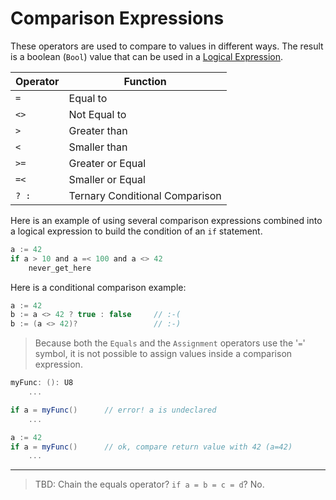# Comparison Expressions

These operators are used to compare to values in different ways. The result is a boolean (`Bool`) value that can be used in a [Logical Expression](logical.md).

| Operator | Function
|-------|------
| `=` | Equal to
| `<>` | Not Equal to
| `>` | Greater than
| `<` | Smaller than
| `>=` | Greater or Equal
| `=<` | Smaller or Equal
| `? :` | Ternary Conditional Comparison

Here is an example of using several comparison expressions combined into a logical expression to build the condition of an `if` statement.

```C#
a := 42
if a > 10 and a =< 100 and a <> 42
    never_get_here
```

Here is a conditional comparison example:

```C#
a := 42
b := a <> 42 ? true : false     // :-(
b := (a <> 42)?                 // :-)
```

> Because both the `Equals` and the `Assignment` operators use the '`=`' symbol, it is not possible to assign values inside a comparison expression.

```C#
myFunc: (): U8
    ...

if a = myFunc()      // error! a is undeclared
    ...

a := 42
if a = myFunc()      // ok, compare return value with 42 (a=42)
    ...
```

---

> TBD: Chain the equals operator? `if a = b = c = d`? No.
